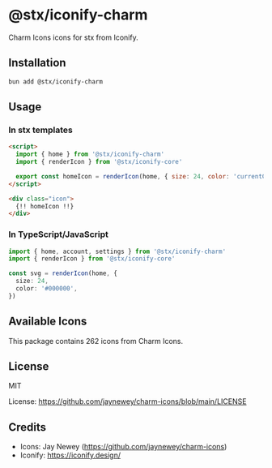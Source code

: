 # @stx/iconify-charm

Charm Icons icons for stx from Iconify.

## Installation

```bash
bun add @stx/iconify-charm
```

## Usage

### In stx templates

```html
<script>
  import { home } from '@stx/iconify-charm'
  import { renderIcon } from '@stx/iconify-core'

  export const homeIcon = renderIcon(home, { size: 24, color: 'currentColor' })
</script>

<div class="icon">
  {!! homeIcon !!}
</div>
```

### In TypeScript/JavaScript

```typescript
import { home, account, settings } from '@stx/iconify-charm'
import { renderIcon } from '@stx/iconify-core'

const svg = renderIcon(home, {
  size: 24,
  color: '#000000',
})
```

## Available Icons

This package contains 262 icons from Charm Icons.

## License

MIT

License: https://github.com/jaynewey/charm-icons/blob/main/LICENSE

## Credits

- Icons: Jay Newey (https://github.com/jaynewey/charm-icons)
- Iconify: https://iconify.design/
